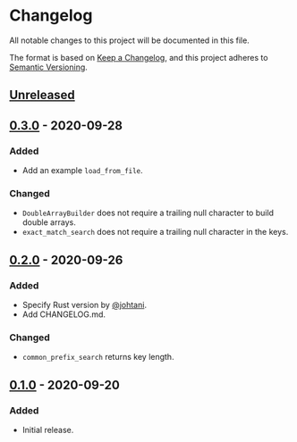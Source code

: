 # Changelog
All notable changes to this project will be documented in this file.

The format is based on [Keep a Changelog](https://keepachangelog.com/en/1.0.0/),
and this project adheres to [Semantic Versioning](https://semver.org/spec/v2.0.0.html).

## [Unreleased]

## [0.3.0] - 2020-09-28
### Added
- Add an example `load_from_file`.

### Changed
- `DoubleArrayBuilder` does not require a trailing null character to build double arrays.
- `exact_match_search` does not require a trailing null character in the keys.

## [0.2.0] - 2020-09-26
### Added
- Specify Rust version by [@johtani](https://github.com/johtani).
- Add CHANGELOG.md.

### Changed
- `common_prefix_search` returns key length.

## [0.1.0] - 2020-09-20
### Added
- Initial release.

[Unreleased]: https://github.com/takuyaa/yada/compare/0.3.0...HEAD
[0.3.0]: https://github.com/takuyaa/yada/compare/0.2.0...0.3.0
[0.2.0]: https://github.com/takuyaa/yada/compare/0.1.0...0.2.0
[0.1.0]: https://github.com/takuyaa/yada/releases/tag/0.1.0

